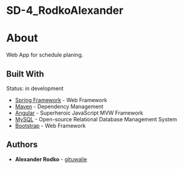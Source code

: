 # SD-4_RodkoAlexander
# About
Web App for schedule planing.

## Built With
Status: in development
* [Spring Framework](https://spring.io/) - Web Framework
* [Maven](https://maven.apache.org/) - Dependency Management
* [Angular](https://angular.io/) - Superheroic JavaScript MVW Framework
* [MySQL](https://rometools.github.io/rome/) - Open-source Relational Database Management System
* [Bootstrap](https://rometools.github.io/rome/) - Web Framework



## Authors

* **Alexander Rodko** - [gituwalie](https://github.com/gituwalie)
